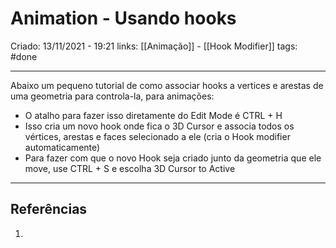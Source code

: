 # Animation - Usando hooks
Criado: 13/11/2021 - 19:21
links: [[Animação]] - [[Hook Modifier]]
tags: #done

---

Abaixo um pequeno tutorial de como associar hooks a vertices e arestas de uma geometria para controla-la, para animações:
- O atalho para fazer isso diretamente do Edit Mode é CTRL + H
- Isso cria um novo hook onde fica o 3D Cursor e associa todos os vértices, arestas e faces selecionado a ele (cria o Hook modifier automaticamente)
- Para fazer com que o novo Hook seja criado junto da geometria que ele move, use CTRL + S e escolha 3D Cursor to Active

---
## Referências
1. 